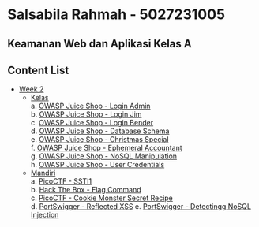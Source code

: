 # Salsabila Rahmah - 5027231005
## Keamanan Web dan Aplikasi Kelas A

## Content List
- [Week 2](/week2-injection/)
    - [Kelas](/week2-injection/kelas/)<br>
        a. [OWASP Juice Shop - Login Admin](/week2-injection/kelas/login-admin.md)<br>
        b. [OWASP Juice Shop - Login Jim](/week2-injection/kelas/login-jim.md)<br>
        c. [OWASP Juice Shop - Login Bender](/week2-injection/kelas/login-bender.md)<br>
        d. [OWASP Juice Shop - Database Schema](/week2-injection/kelas/database-schema.md)<br>
        e. [OWASP Juice Shop - Christmas Special](/week2-injection/kelas/christmas-special.md)<br>
        f. [OWASP Juice Shop - Ephemeral Accountant](/week2-injection/kelas/ephemeral-accountant.md)<br>
        g. [OWASP Juice Shop - NoSQL Manipulation](/week2-injection/kelas/nosql-manipulation.md)<br>
        h. [OWASP Juice Shop - User Credentials](/week2-injection/kelas/user-credentials.md)
    - [Mandiri](/week2-injection/mandiri/)<br>
        a. [PicoCTF - SSTI1](/week2-injection/mandiri/SSTI1-pico.md)<br>
        b. [Hack The Box - Flag Command](/week2-injection/mandiri/Flag%20Command-HTB.md)<br>
        c. [PicoCTF - Cookie Monster Secret Recipe](/week2-injection/mandiri/Cookie%20Monster%20-%20pico.md)<br>
        d. [PortSwigger - Reflected XSS](/week2-injection/mandiri/Reflected%20XSS%20-%20portswigger.md)
        e. [PortSwigger - Detectingg NoSQL Injection](/week2-injection/mandiri/Detecting%20NoSQL%20Injection-portswigger.md)
